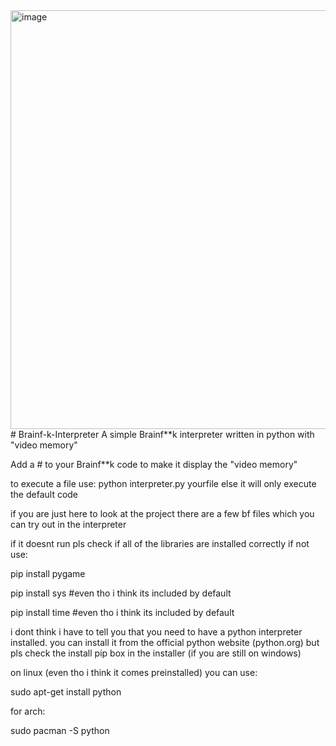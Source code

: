 <img width="640" height="670" alt="image" src="https://github.com/user-attachments/assets/3f4d765a-a6f3-487b-8c92-746b081dd95e" />
# Brainf-k-Interpreter
A simple Brainf**k interpreter written in python with "video memory"

Add a # to your Brainf**k code to make it display the "video memory"

to execute a file use: python interpreter.py yourfile
else it will only execute the default code

if you are just here to look at the project there are a few bf files which you can try out in the interpreter

if it doesnt run pls check if all of the libraries are installed correctly if not use:

pip install pygame

pip install sys #even tho i think its included by default

pip install time #even tho i think its included by default

i dont think i have to tell you that you need to have a python interpreter installed. you can install it from the official python website (python.org) but pls check the install pip box in the installer (if you are still on windows)

on linux (even tho i think it comes preinstalled) you can use:

sudo apt-get install python

for arch:

sudo pacman -S python

